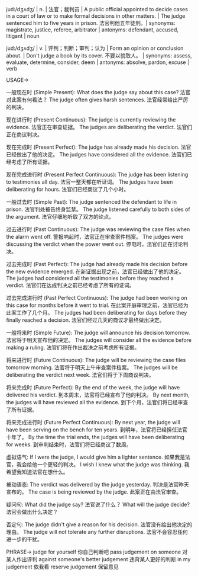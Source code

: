 jud:/dʒʌdʒ/ | n. | 法官；裁判员 | A public official appointed to decide cases in a court of law or to make formal decisions in other matters. |  The judge sentenced him to five years in prison. 法官判他五年徒刑。| synonyms: magistrate, justice, referee, arbitrator | antonyms: defendant, accused, litigant | noun

jud:/dʒʌdʒ/ | v. | 评判；判断；审判；认为 | Form an opinion or conclusion about. |  Don't judge a book by its cover. 不要以貌取人。 | synonyms: assess, evaluate, determine, consider, deem | antonyms:  absolve, pardon, excuse | verb


USAGE->

一般现在时 (Simple Present):
What does the judge say about this case?  法官对此案有何看法？
The judge often gives harsh sentences. 法官经常给出严厉的判决。

现在进行时 (Present Continuous):
The judge is currently reviewing the evidence.  法官正在审查证据。
The judges are deliberating the verdict. 法官们正在商议判决。


现在完成时 (Present Perfect):
The judge has already made his decision. 法官已经做出了他的决定。
The judges have considered all the evidence. 法官们已经考虑了所有证据。


现在完成进行时 (Present Perfect Continuous):
The judge has been listening to testimonies all day. 法官一整天都在听证词。
The judges have been deliberating for hours. 法官们已经商议了几个小时。



一般过去时 (Simple Past):
The judge sentenced the defendant to life in prison. 法官判处被告终身监禁。
The judge listened carefully to both sides of the argument. 法官仔细地听取了双方的论点。


过去进行时 (Past Continuous):
The judge was reviewing the case files when the alarm went off.  警报响起时，法官正在审查案件档案。
The judges were discussing the verdict when the power went out.  停电时，法官们正在讨论判决。


过去完成时 (Past Perfect):
The judge had already made his decision before the new evidence emerged.  在新证据出现之前，法官已经做出了他的决定。
The judges had considered all the testimonies before they reached a verdict.  法官们在达成判决之前已经考虑了所有的证词。


过去完成进行时 (Past Perfect Continuous):
The judge had been working on this case for months before it went to trial.  在此案开庭审理之前，法官已经为此案工作了几个月。
The judges had been deliberating for days before they finally reached a decision.  法官们经过几天的商议才最终做出决定。


一般将来时 (Simple Future):
The judge will announce his decision tomorrow.  法官将于明天宣布他的决定。
The judges will consider all the evidence before making a ruling. 法官们将在作出裁决之前考虑所有证据。


将来进行时 (Future Continuous):
The judge will be reviewing the case files tomorrow morning.  法官将于明天上午审查案件档案。
The judges will be deliberating the verdict next week. 法官们将于下周商议判决。


将来完成时 (Future Perfect):
By the end of the week, the judge will have delivered his verdict.  到本周末，法官将已经宣布了他的判决。
By next month, the judges will have reviewed all the evidence.  到下个月，法官们将已经审查了所有证据。


将来完成进行时 (Future Perfect Continuous):
By next year, the judge will have been serving on the bench for ten years.  到明年，法官将已经担任法官十年了。
By the time the trial ends, the judges will have been deliberating for weeks.  到审判结束时，法官们将已经商议了数周。



虚拟语气:
If I were the judge, I would give him a lighter sentence. 如果我是法官，我会给他一个更轻的判决。
I wish I knew what the judge was thinking. 我希望我知道法官在想什么。


被动语态:
The verdict was delivered by the judge yesterday. 判决是法官昨天宣布的。
The case is being reviewed by the judge.  此案正在由法官审查。


疑问句:
What did the judge say? 法官说了什么？
What will the judge decide? 法官会做出什么决定？


否定句:
The judge didn't give a reason for his decision. 法官没有给出他决定的理由。
The judge will not tolerate any further disruptions. 法官不会容忍任何进一步的干扰。


PHRASE->
judge for yourself  你自己判断吧
pass judgement on someone  对某人作出评判
against someone's better judgement  违背某人更好的判断
in my judgement  依我看
reserve judgement  保留意见
